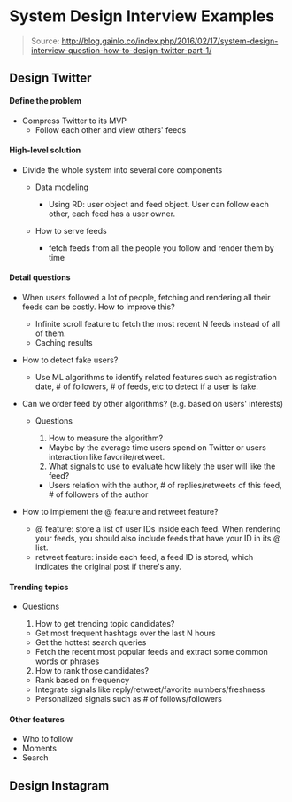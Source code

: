 # System Design Interview Examples

> Source: http://blog.gainlo.co/index.php/2016/02/17/system-design-interview-question-how-to-design-twitter-part-1/

## Design Twitter

#### Define the problem
- Compress Twitter to its MVP
  - Follow each other and view others' feeds

#### High-level solution
- Divide the whole system into several core components
  - Data modeling
    - Using RD: user object and feed object. User can follow each other, each feed has a user owner.

  - How to serve feeds
    - fetch feeds from all the people you follow and render them by time

#### Detail questions
- When users followed a lot of people, fetching and rendering all their feeds can be costly. How to improve this?
  - Infinite scroll feature to fetch the most recent N feeds instead of all of them.
  - Caching results

- How to detect fake users?
  - Use ML algorithms to identify related features such as registration date, # of followers, # of feeds, etc to detect if a user is fake.

- Can we order feed by other algorithms? (e.g. based on users' interests)
  - Questions

    1) How to measure the algorithm?
      - Maybe by the average time users spend on Twitter or users interaction like favorite/retweet.

    2) What signals to use to evaluate how likely the user will like the feed?
      - Users relation with the author, # of replies/retweets of this feed, # of followers of the author

- How to implement the @ feature and retweet feature?
  - @ feature: store a list of user IDs inside each feed. When rendering your feeds, you should also include feeds that have your ID in its @ list.
  - retweet feature: inside each feed, a feed ID is stored, which indicates the original post if there's any.

#### Trending topics
- Questions

  1) How to get trending topic candidates?
    - Get most frequent hashtags over the last N hours
    - Get the hottest search queries
    - Fetch the recent most popular feeds and extract some common words or phrases

  2) How to rank those candidates?
    - Rank based on frequency
    - Integrate signals like reply/retweet/favorite numbers/freshness
    - Personalized signals such as # of follows/followers

#### Other features
 - Who to follow
 - Moments
 - Search

## Design Instagram
